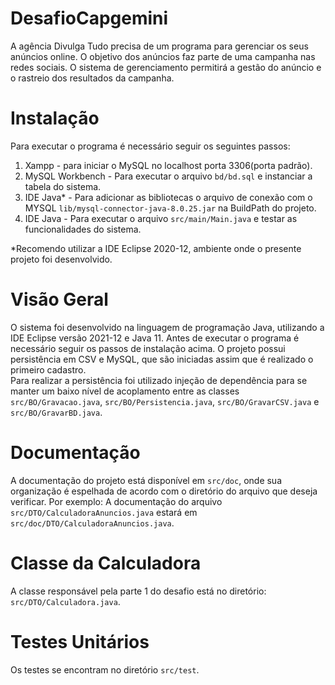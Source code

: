 # DesafioCapgemini
A agência Divulga Tudo precisa de um programa para gerenciar os seus anúncios online. O objetivo dos anúncios faz parte de uma campanha nas redes sociais. O sistema de gerenciamento permitirá a gestão do anúncio e o rastreio dos resultados da campanha.

# Instalação
Para executar o programa é necessário seguir os seguintes passos: 
1. Xampp - para iniciar o MySQL no localhost porta 3306(porta padrão).
2. MySQL Workbench - Para executar o arquivo `bd/bd.sql` e instanciar a tabela do sistema.
3. IDE Java* - Para adicionar as bibliotecas o arquivo de conexão com o MYSQL `lib/mysql-connector-java-8.0.25.jar` na BuildPath do projeto.
4. IDE Java - Para executar o arquivo `src/main/Main.java` e testar as funcionalidades do sistema.

*Recomendo utilizar a IDE Eclipse 2020-12, ambiente onde o presente projeto foi desenvolvido.

# Visão Geral
O sistema foi desenvolvido na linguagem de programação Java, utilizando a IDE Eclipse versão 2021-12 e Java 11. Antes de executar o programa é necessário seguir os passos de instalação acima.
O projeto possui persistência em CSV e MySQL, que são iniciadas assim que é realizado o primeiro cadastro.  
Para realizar a persistência foi utilizado injeção de dependência para se manter um baixo nível de acoplamento entre as classes `src/BO/Gravacao.java`, `src/BO/Persistencia.java`, `src/BO/GravarCSV.java` e `src/BO/GravarBD.java`.

# Documentação
A documentação do projeto está disponível em `src/doc`, onde sua organização é espelhada de acordo com o diretório do arquivo que deseja verificar. Por exemplo: A documentação do arquivo `src/DTO/CalculadoraAnuncios.java` estará em `src/doc/DTO/CalculadoraAnuncios.java`.

# Classe da Calculadora
A classe responsável pela parte 1 do desafio está no diretório: `src/DTO/Calculadora.java`.

# Testes Unitários
Os testes se encontram no diretório `src/test`.
